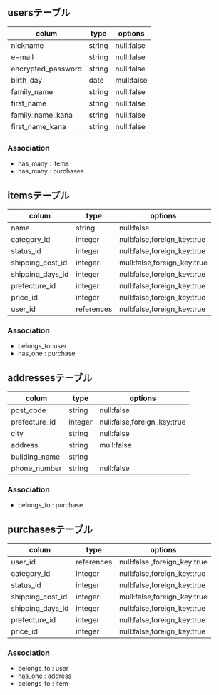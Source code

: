 ## usersテーブル
  |colum             |type   |options    |
  |------------------|-------|-----------|
  |nickname          |string |null:false |
  |e-mail            |string |null:false |
  |encrypted_password|string |null:false |
  |birth_day         |date   |mull:false |
  |family_name       |string |null:false |
  |first_name        |string |null:false |
  |family_name_kana  |string |null:false |
  |first_name_kana   |string |null:false |
 
  
  ### Association

- has_many : items
- has_many : purchases



## itemsテーブル

  | colum            |type      |options                    |
  |------------------|----------|---------------------------|
  |name              |string    |null:false                 |
  |category_id       |integer   |null:false,foreign_key:true|
  |status_id         |integer   |null:false,foreign_key:true|
  |shipping_cost_id  |integer   |mull:false,foreign_key:true|
  |shipping_days_id  |integer   |null:false,foreign_key:true|
  |prefecture_id     |integer   |null:false,foreign_key:true|
  |price_id          |integer   |null:false,foreign_key:true|
  |user_id           |references|null:false,foreign_key:true|
  ### Association
-  belongs_to :user
-  has_one : purchase

## addressesテーブル
  | colum            |type   |options                     |
  |------------------|-------|----------------------------|
  |post_code         |string |null:false                  |
  |prefecture_id     |integer|null:false,foreign_key:true |
  |city              |string |null:false                  |
  |address           |string |mull:false                  |
  |building_name     |string |                            |
  |phone_number      |string |null:false                  |
        
  ### Association
  - belongs_to : purchase
  

  ## purchasesテーブル
  | colum            |type      |options                     |
  |------------------|----------|----------------------------|
  |user_id           |references|null:false ,foreign_key:true|
  |category_id       |integer   |null:false,foreign_key:true|
  |status_id         |integer   |null:false,foreign_key:true|
  |shipping_cost_id  |integer   |mull:false,foreign_key:true|
  |shipping_days_id  |integer   |null:false,foreign_key:true|
  |prefecture_id     |integer   |null:false,foreign_key:true|
  |price_id          |integer   |null:false,foreign_key:true|

### Association
- belongs_to : user
- has_one : address
- belongs_to : item